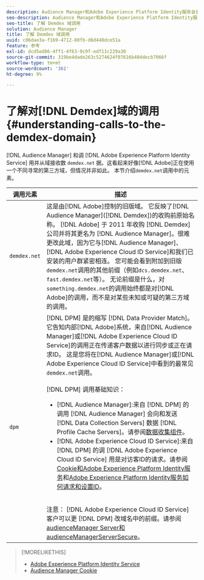 ```yaml
---
description: Audience Manager和Adobe Experience Platform Identity服务会调用demdex.net域并从中接收数据。 这看起来像Adobe在与一个不同寻常的第三方领域合作，但情况并非如此。 本节介绍demdex.net调用中的元素。
seo-description: Audience Manager和Adobe Experience Platform Identity服务会调用demdex.net域并从中接收数据。 这看起来像Adobe在与一个不同寻常的第三方领域合作，但情况并非如此。 本节介绍demdex.net调用中的元素。
seo-title: 了解 Demdex 域调用
solution: Audience Manager
title: 了解 Demdex 域调用
uuid: c06dae3a-f169-4712-80fb-d6d448dce51a
feature: 参考
exl-id: dcd5ed86-4ff1-4f63-9c9f-edf11c229a30
source-git-commit: 319be4dade263c5274624f07616b404decb7066f
workflow-type: tm+mt
source-wordcount: '361'
ht-degree: 9%

---
```


# 了解对[!DNL Demdex]域的调用 {#understanding-calls-to-the-demdex-domain}

[!DNL Audience Manager] 和调 [!DNL Adobe Experience Platform Identity Service] 用并从域接收数 `demdex.net` 据。这看起来好像[!DNL Adobe]正在使用一个不同寻常的第三方域，但情况并非如此。 本节介绍`demdex.net`调用中的元素。

| 调用元素 | 描述 |
|---|---|
| `demdex.net` | 这是由[!DNL Adobe]控制的旧版域。 它反映了[!DNL Audience Manager]([!DNL Demdex])的收购前原始名称。 [!DNL Adobe] 于 2011 年收购 [!DNL Demdex] 公司并将其更名为 [!DNL Audience Manager]。很难更改此域，因为它与[!DNL Audience Manager]、[!DNL Adobe Experience Cloud ID Service]和我们已安装的用户群紧密相连。 您可能会看到附加到旧版`demdex.net`调用的其他前缀（例如`dcs.demdex.net`、`fast.demdex.net`等）。 无论前缀是什么，对`something.demdex.net`的调用始终都是对[!DNL Adobe]的调用，而不是对某些未知或可疑的第三方域的调用。 |
| `dpm` | [!DNL DPM] 是的缩写 [!DNL Data Provider Match]。它告知内部[!DNL Adobe]系统，来自[!DNL Audience Manager]或[!DNL Adobe Experience Cloud ID Service]的调用正在传递客户数据以进行同步或正在请求ID。 这是您将在[!DNL Audience Manager]或[!DNL Adobe Experience Cloud ID Service]中看到的最常见`demdex.net`调用。 <br><br>[!DNL DPM] 调用基础知识： <ul><li>[!DNL Audience Manager]:来自 [!DNL DPM] 的调用 [!DNL Audience Manager] 会向和发送 [!DNL Data Collection Servers] 数据 [!DNL Profile Cache Servers]。请参阅[数据收集组件](../reference/system-components/components-data-collection.md)。</li><li>[!DNL Adobe Experience Cloud ID Service]:来自 [!DNL DPM] 的调 [!DNL Adobe Experience Cloud ID Service] 用是对访客ID的请求。请参阅[Cookie和Adobe Experience Platform Identity服务](https://experienceleague.adobe.com/docs/id-service/using/intro/cookies.html)和[Adobe Experience Platform Identity服务如何请求和设置ID](https://experienceleague.adobe.com/docs/id-service/using/intro/id-request.html)。</li></ul><br>注意： [!DNL Adobe Experience Cloud ID Service] 客户可以更 [!DNL DPM] 改域名中的前缀。请参阅[audienceManager Server和audienceManagerServerSecure](https://experienceleague.adobe.com/docs/id-service/using/id-service-api/configurations/subdomain-config.html)。 |

>[!MORELIKETHIS]
>
>* [Adobe Experience Platform Identity Service](https://experienceleague.adobe.com/docs/id-service/using/home.html)
>* [Audience Manager Cookie](https://experienceleague.adobe.com/docs/core-services/interface/ec-cookies/cookies-am.html)

